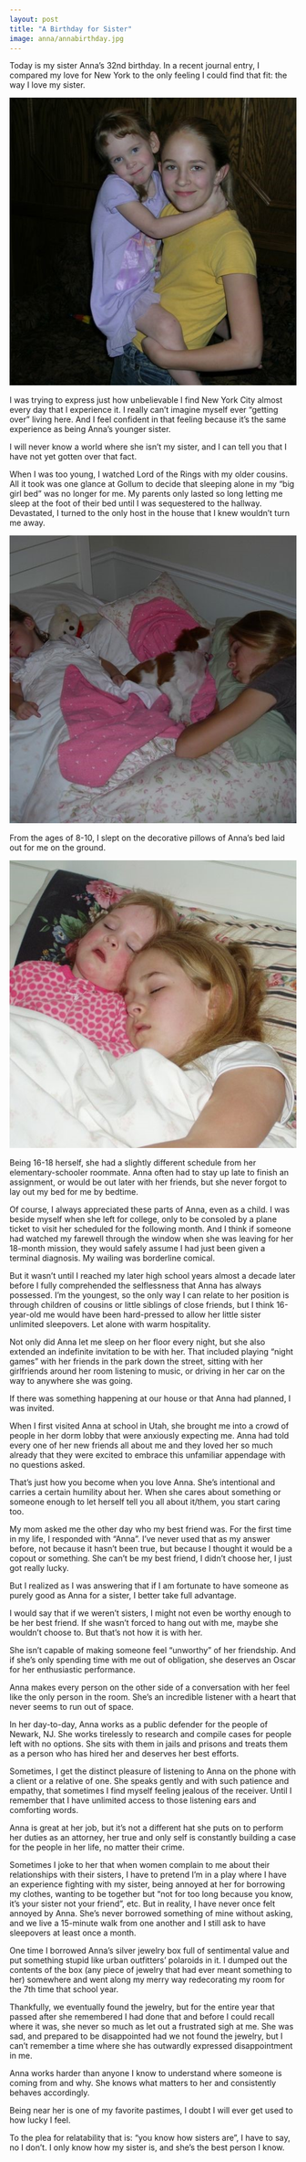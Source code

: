 ```yaml
---
layout: post
title: "A Birthday for Sister"
image: anna/annabirthday.jpg
---
```


Today is my sister Anna’s 32nd birthday. In a recent journal entry, I compared my love for New York to the only feeling I could find that fit: the way I love my sister.

![Sweet](https://raw.githubusercontent.com/sophieggee/madamesuperstar.com/master/static/content/image/anna/annamonkey.jpg "Sweet")

I was trying to express just how unbelievable I find New York City almost every day that I experience it. I really can’t imagine myself ever “getting over” living here. And I feel confident in that feeling because it’s the same experience as being Anna’s younger sister.

I will never know a world where she isn’t my sister, and I can tell you that I have not yet gotten over that fact.

When I was too young, I watched Lord of the Rings with my older cousins. All it took was one glance at Gollum to decide that sleeping alone in my “big girl bed” was no longer for me. My parents only lasted so long letting me sleep at the foot of their bed until I was sequestered to the hallway. Devastated, I turned to the only host in the house that I knew wouldn’t turn me away.

![Sweet](https://raw.githubusercontent.com/sophieggee/madamesuperstar.com/master/static/content/image/anna/annabed.jpg "Sweet")

From the ages of 8-10, I slept on the decorative pillows of Anna’s bed laid out for me on the ground.

![Sweet](https://raw.githubusercontent.com/sophieggee/madamesuperstar.com/master/static/content/image/anna/annabed2.jpg "Sweet")

Being 16-18 herself, she had a slightly different schedule from her elementary-schooler roommate. Anna often had to stay up late to finish an assignment, or would be out later with her friends, but she never forgot to lay out my bed for me by bedtime.

Of course, I always appreciated these parts of Anna, even as a child. I was beside myself when she left for college, only to be consoled by a plane ticket to visit her scheduled for the following month. And I think if someone had watched my farewell through the window when she was leaving for her 18-month mission, they would safely assume I had just been given a terminal diagnosis. My wailing was borderline comical.

But it wasn’t until I reached my later high school years almost a decade later before I fully comprehended the selflessness that Anna has always possessed. I’m the youngest, so the only way I can relate to her position is through children of cousins or little siblings of close friends, but I think 16-year-old me would have been hard-pressed to allow her little sister unlimited sleepovers. Let alone with warm hospitality.

Not only did Anna let me sleep on her floor every night, but she also extended an indefinite invitation to be with her. That included playing “night games” with her friends in the park down the street, sitting with her girlfriends around her room listening to music, or driving in her car on the way to anywhere she was going.

If there was something happening at our house or that Anna had planned, I was invited. 

When I first visited Anna at school in Utah, she brought me into a crowd of people in her dorm lobby that were anxiously expecting me. Anna had told every one of her new friends all about me and they loved her so much already that they were excited to embrace this unfamiliar appendage with no questions asked.

That’s just how you become when you love Anna. She’s intentional and carries a certain humility about her. When she cares about something or someone enough to let herself tell you all about it/them, you start caring too.

My mom asked me the other day who my best friend was. For the first time in my life, I responded with “Anna”. I’ve never used that as my answer before, not because it hasn’t been true, but because I thought it would be a copout or something. She can’t be my best friend, I didn’t choose her, I just got really lucky.

But I realized as I was answering that if I am fortunate to have someone as purely good as Anna for a sister, I better take full advantage. 

I would say that if we weren’t sisters, I might not even be worthy enough to be her best friend. If she wasn’t forced to hang out with me, maybe she wouldn’t choose to. But that’s not how it is with her. 

She isn’t capable of making someone feel “unworthy” of her friendship. And if she’s only spending time with me out of obligation, she deserves an Oscar for her enthusiastic performance.

Anna makes every person on the other side of a conversation with her feel like the only person in the room. She’s an incredible listener with a heart that never seems to run out of space.

In her day-to-day, Anna works as a public defender for the people of Newark, NJ. She works tirelessly to research and compile cases for people left with no options. She sits with them in jails and prisons and treats them as a person who has hired her and deserves her best efforts. 

Sometimes, I get the distinct pleasure of listening to Anna on the phone with a client or a relative of one. She speaks gently and with such patience and empathy, that sometimes I find myself feeling jealous of the receiver. Until I remember that I have unlimited access to those listening ears and comforting words. 

Anna is great at her job, but it’s not a different hat she puts on to perform her duties as an attorney, her true and only self is constantly building a case for the people in her life, no matter their crime.

Sometimes I joke to her that when women complain to me about their relationships with their sisters, I have to pretend I’m in a play where I have an experience fighting with my sister, being annoyed at her for borrowing my clothes, wanting to be together but “not for too long because you know, it’s your sister not your friend”, etc. But in reality, I have never once felt annoyed by Anna. She’s never borrowed something of mine without asking, and we live a 15-minute walk from one another and I still ask to have sleepovers at least once a month.

One time I borrowed Anna’s silver jewelry box full of sentimental value and put something stupid like urban outfitters’ polaroids in it. I dumped out the contents of the box (any piece of jewelry that had ever meant something to her) somewhere and went along my merry way redecorating my room for the 7th time that school year.

Thankfully, we eventually found the jewelry, but for the entire year that passed after she remembered I had done that and before I could recall where it was, she never so much as let out a frustrated sigh at me. She was sad, and prepared to be disappointed had we not found the jewelry, but I can’t remember a time where she has outwardly expressed disappointment in me.

Anna works harder than anyone I know to understand where someone is coming from and why. She knows what matters to her and consistently behaves accordingly.

Being near her is one of my favorite pastimes, I doubt I will ever get used to how lucky I feel.

To the plea for relatability that is: “you know how sisters are”, I have to say, no I don’t. I only know how my sister is, and she’s the best person I know.
